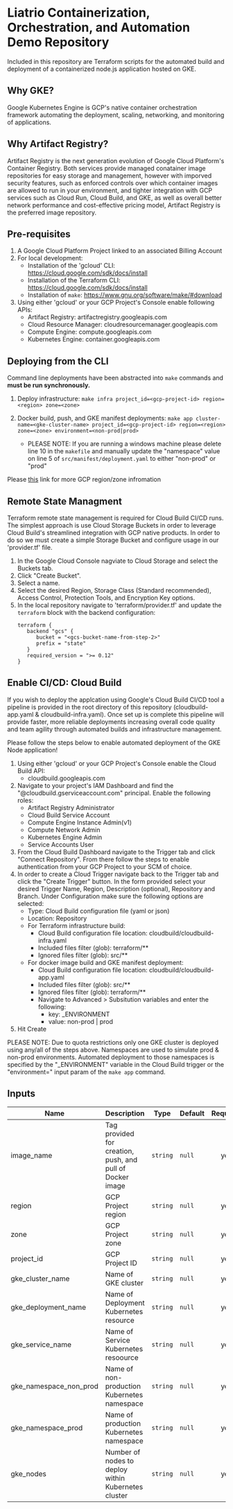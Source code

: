 # Liatrio Containerization, Orchestration, and Automation Demo Repository

Included in this repository are Terraform scripts for the automated build and deployment of a containerized node.js application hosted on GKE. 

## Why GKE?

Google Kubernetes Engine is GCP's native container orchestration framework automating the deployment, scaling, networking, and monitoring of applications. 

## Why Artifact Registry?

Artifact Registry is the next generation evolution of Google Cloud Platform's Container Registry. Both services provide managed conatainer image repositories for easy storage and management, however with imporved security features, such as enforced controls over which container images are allowed to run in your environment, and tighter integration with GCP services such as Cloud Run, Cloud Build, and GKE, as well as overall better network performance and cost-effective pricing model, Artifact Registry is the preferred image repository. 

## Pre-requisites

1. A Google Cloud Platform Project linked to an associated Billing Account
2. For local development: 
   - Installation of the 'gcloud' CLI: https://cloud.google.com/sdk/docs/install
   - Installation of the Terraform CLI: https://cloud.google.com/sdk/docs/install
   - Installation of ```make```: https://www.gnu.org/software/make/#download
3. Using either 'gcloud' or your GCP Project's Console enable following APIs:
   - Artifact Registry: artifactregistry.googleapis.com
   - Cloud Resource Manager: cloudresourcemanager.googleapis.com
   - Compute Engine: compute.googleapis.com
   - Kubernetes Engine: container.googleapis.com

## Deploying from the CLI 
Command line deployments have been abstracted into ```make``` commands and **must be run synchronously.** 

1. Deploy infrastructure: 
   ```make infra project_id=<gcp-project-id> region=<region> zone=<zone>```

2. Docker build, push, and GKE manifest deployments: 
   ```make app cluster-name=<gke-cluster-name> project_id=<gcp-project-id> region=<region> zone=<zone> environment=<non-prod|prod>```
   - PLEASE NOTE: If you are running a windows machine please delete line 10 in the ```makefile``` and manually update the "namespace" value on line 5 of ```src/manifest/deployment.yaml``` to either "non-prod" or "prod"

Please [this](https://cloud.google.com/compute/docs/regions-zones#identifying_a_region_or_zone) link for more GCP region/zone infromation 

## Remote State Managment
Terraform remote state management is required for Cloud Build CI/CD runs. The simplest approach is use Cloud Storage Buckets in order to leverage Cloud Build's streamlined integration with GCP native products. In order to do so we must create a simple Storage Bucket and configure usage in our 'provider.tf' file. 

1. In the Google Cloud Console nagviate to Cloud Storage and select the Buckets tab.
2. Click "Create Bucket".
3. Select a name.
4. Select the desired Region, Storage Class (Standard recommended), Access Control, Protection Tools, and Encryption Key options.
5. In the local repository navigate to 'terraform/provider.tf' and update the ```terraform``` block with the backend configuration:
   ```
   terraform {
      backend "gcs" {
         bucket = "<gcs-bucket-name-from-step-2>"
         prefix = "state"
      }
      required_version = ">= 0.12"
   }
   ```

## Enable CI/CD: Cloud Build
If you wish to deploy the applcation using Google's Cloud Build CI/CD tool a pipeline is provided in the root directory of this repository (cloudbuild-app.yaml & cloudbuild-infra.yaml). Once set up is complete this pipeline will provide faster, more reliable deployments increasing overall code quality and team agility through automated builds and infrastructure management. 

Please follow the steps below to enable automated deployment of the GKE Node application!

1. Using either 'gcloud' or your GCP Project's Console enable the Cloud Build API: 
   - cloudbuild.googleapis.com
2. Navigate to your project's IAM Dashboard and find the "@cloudbuild.gserviceaccount.com" principal. Enable the following roles:
   - Artifact Registry Administrator
   - Cloud Build Service Account
   - Compute Engine Instance Admin(v1)
   - Compute Network Admin
   - Kubernetes Engine Admin
   - Service Accounts User
3. From the Cloud Build Dashboard navigate to the Trigger tab and click "Connect Repository". From there follow the steps to enable authentication from your GCP Project to your SCM of choice. 
4. In order to create a Cloud Trigger navigate back to the Trigger tab and click the "Create Trigger" button. In the form provided select your desired Trigger Name, Region, Description (optional), Repository and Branch. Under Configuration make sure the following options are selected:
   - Type: Cloud Build configuration file (yaml or json)
   - Location: Repository
   - For Terraform infrastructure build:
     - Cloud Build configuration file location: cloudbuild/cloudbuild-infra.yaml
     - Included files filter (glob): terraform/**
     - Ignored files filter (glob): src/**
   - For docker image build and GKE manifest deployment:
     - Cloud Build configuration file location: cloudbuild/cloudbuild-app.yaml
     - Included files filter (glob): src/**
     - Ignored files filter (glob): terraform/**
     - Navigate to Advanced > Subsitution variables and enter the following:
       - key: _ENVIRONMENT
       - value: non-prod | prod
5. Hit Create

PLEASE NOTE: Due to quota restrictions only one GKE cluster is deployed using any/all of the steps above. Namespaces are used to simulate prod & non-prod environments. Automated deployment to those namespaces is specified by the "_ENVIRONMENT" variable in the Cloud Build trigger or the "environment=<value>" input param of the ```make app``` command. 

## Inputs

| Name | Description | Type | Default | Required |
|------|-------------|------|---------|:--------:|
| image_name | Tag provided for creation, push, and pull of Docker image | `string` | `null` | yes |
| region | GCP Project region | `string` | `null` | yes |
| zone | GCP Project zone | `string` | `null` | yes |
| project_id | GCP Project ID | `string` | `null` | yes |
| gke_cluster_name | Name of GKE cluster | `string` | `null` | yes |
| gke_deployment_name | Name of Deployment Kubernetes resource | `string` | `null` | yes |
| gke_service_name | Name of Service Kubernetes resoource | `string` | `null` | yes |
| gke_namespace_non_prod | Name of non-production Kubernetes namespace | `string` | `null` | yes |
| gke_namespace_prod | Name of production Kubernetes namespace | `string` | `null` | yes |
| gke_nodes | Number of nodes to deploy within Kubernetes cluster | `string` | `null` | yes |
